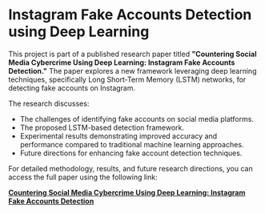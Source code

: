 # Instagram Fake Accounts Detection using Deep Learning

This project is part of a published research paper titled **"Countering Social Media Cybercrime Using Deep Learning: Instagram Fake Accounts Detection."** The paper explores a new framework leveraging deep learning techniques, specifically Long Short-Term Memory (LSTM) networks, for detecting fake accounts on Instagram.

The research discusses:
- The challenges of identifying fake accounts on social media platforms.
- The proposed LSTM-based detection framework.
- Experimental results demonstrating improved accuracy and performance compared to traditional machine learning approaches.
- Future directions for enhancing fake account detection techniques.

For detailed methodology, results, and future research directions, you can access the full paper using the following link:

[**Countering Social Media Cybercrime Using Deep Learning: Instagram Fake Accounts Detection**](https://doi.org/10.3390/fi16100367)
